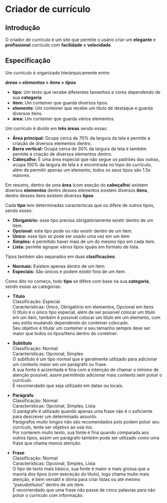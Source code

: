 # Criador de currículo
## Introdução
O criador de currículo é um site que permite o usário criar um **elegante** e **profissional** currículo com **facilidade** e **velocidade**.
## Especificação
Um currículo é organizado hierárquicamente entre:

***áreas > elementos > itens > tipos***

- **tipo:** Um texto que recebe diferentes tamanhos e cores dependendo de sua **categoria**.
- **item:** Um conteiner que guarda diversos tipos.
- **elemento:** Um conteiner que recebe um título de destaque e guarda diversos itens.
- **área:** Um conteiner que guarda vários elementos.

Um currículo é divido em **três áreas** sendo essas: 
- **Área principal:** Ocupa cerca de 70% da largura da tela e permite a criação de diversos elementos dentro.
- **Barra vertical:** Ocupa cerca de 30% da largura da tela e também permite a criação de diversos elementos dentro.
- **Cabeçalho:** É uma área especial que não segue os padrões das outras, ocupa 100% da largura de tela e é encontrada no topo do currículo, além de permitir apenas um elemento, todos os seus tipos são 1.5x maiores.

Em resumo, dentro de uma **área** (com exeção do **cabeçalho**) existem diversos **elementos** dentro desses elementos existem diversos **itens**, dentro desses itens existem diversos **tipos**.

Cada **tipo** tem determinadas caracteríscas que os difere de outros tipos, sendo esses:
- **Obrigatório:** esse tipo precisa obrigatóriamente existir dentro de um item.
- **Opcional:** este tipo pode ou não existir dentro de um item.
- **Único:** esse tipo só pode ser usado uma vez em um item
- **Simples:** é permitido haver mais de um do mesmo tipo em cada item.
- **Lista:** permite agrupar vários tipos iguais em formato de lista.

Tipos também são separados em duas **clasificações**:
- **Normais:** Existem apenas dentro de um item.
- **Especiais:** São únicos e podem existir fora de um item.

Como dito no começo, todo **tipo** se difere com base na sua **categoria**, sendo essas as categorias:
- **Título**<br>
Classificação: Especial <br>
Características: Único, Obrigatório em elementos, Opcional em itens <br>
O título é o único tipo especial, além de ser possível colocar um título em um item, também é possível colocar um título em um elemento, com seu estilo mudando dependendo do conteiner colocado. <br>
Seu objetivo é titular um conteiner e seu tamanho sempre deve ser maior que todos os tipos/itens dentro do conteiner.

- **Subtítulo**<br>
Classificação: Normal <br>
Características: Opcional, Simples <br>
O subtítulo é um tipo normal que é geralmente utilizado para adicionar um contexto maior em um parágrafo ou frase. <br>
A sua fonte é acizentada e fina com a intenção de chamar o mínimo de atenção possível, assim permitindo adicionar mais contexto sem poluir o currículo. <br>
É recomendado que seja utilizado em datas ou locais.

- **Parágrafo** <br>
Classificação: Normal <br>
Características: Opcional, Simples, Lista <br>
O parágrafo é utilizado quando apenas uma frase não é o suficiente para descrever um determinado assunto. <br>
Parágrafos muito longos não são recomendados pois podem poluir seu currículo, tente ser objetivo ao usá-los. <br>
Por conterem muito texto, sua fonte é fina quando comparada aos outros tipos, assim um parágrafo também pode ser utilizado como uma frase que chama menos atenção. <br>


- **Frase** <br>
Classificação: Normal <br>
Características: Opcional, Simples, Lista <br>
O tipo de texto mais básico, sua fonte é maior e mais grossa que a maoria dos tipos (com execeção do título), logo chama muito mais atenção, é bem versátil e ótima para criar listas ou até mesmo "pseudotítulos" dentro de um item. <br>
É recomendado que uma frase não passe de cinco palavras para não poluir o currículo com informação. <br>


